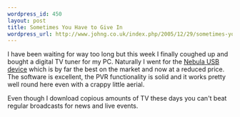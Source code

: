 ```yaml
--- 
wordpress_id: 450
layout: post
title: Sometimes You Have to Give In
wordpress_url: http://www.johng.co.uk/index.php/2005/12/29/sometimes-you-have-to-give-in/
---
```

I have been waiting for way too long but this week I finally coughed up and bought a digital TV tuner for my PC. Naturally I went for the <a href="http://www.nebula-electronics.com/information/info.asp?Code=0003">Nebula USB device</a> which is by far the best on the market and now at a reduced price. The software is excellent, the PVR functionality is solid and it works pretty well round here even with a crappy little aerial.

Even though I download copious amounts of TV these days you can't beat regular broadcasts for news and live events.
